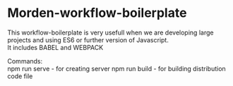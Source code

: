 # Morden-workflow-boilerplate

This workflow-boilerplate is very usefull when we are developing large projects and using ES6 or further version of Javascript.   
It includes BABEL and WEBPACK   

Commands:  
npm run serve - for creating server
npm run build - for building distribution code file
